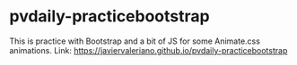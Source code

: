 # pvdaily-practicebootstrap
This is practice with Bootstrap and a bit of JS for some Animate.css animations.
Link: https://javiervaleriano.github.io/pvdaily-practicebootstrap
